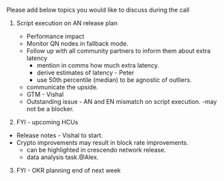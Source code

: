 Please add below topics you would like to discuss during the call


1. Script execution on AN release plan
   - Performance impact
   - Monitor QN nodes in fallback mode.
   - Follow up with all community partners to inform them about extra latency
     - mention in comms how much extra latency.
      - derive estimates of latency - Peter
      - use 50th percentile (median) to be agnostic of outliers.
   - communicate the upside.
   - GTM - Vishal
   - Outstanding issue - AN and EN mismatch on script execution. -may not be a blocker.
   
2. FYI - upcoming HCUs
  - Release notes - Vishal to start.
  - Crypto improvements may result in block rate improvements.
    - can be highlighted in crescendo network release.
    - data analysis task.@Alex.

3. FYI - OKR planning end of next week
   



